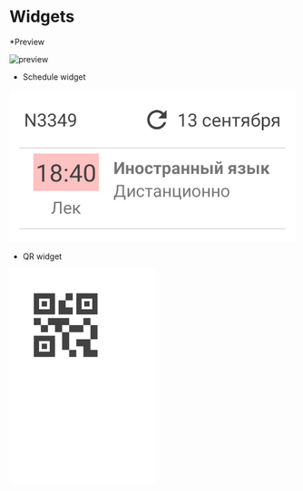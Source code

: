 # Widgets
*Preview

![preview](/preview.gif)
* Schedule widget

![Schedule widget preview](/app/src/main/res/drawable-nodpi/schedule_appwidget_preview.png)
* QR widget

![QR widget preview](/app/src/main/res/drawable-nodpi/qr_appwidget_preview.png)
